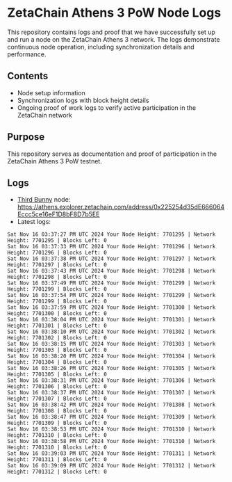 # ZetaChain Athens 3 PoW Node Logs
This repository contains logs and proof that we have successfully set up and run a node on the ZetaChain Athens 3 network. The logs demonstrate continuous node operation, including synchronization details and performance.

## Contents
- Node setup information
- Synchronization logs with block height details
- Ongoing proof of work logs to verify active participation in the ZetaChain network

## Purpose
This repository serves as documentation and proof of participation in the ZetaChain Athens 3 PoW testnet.

## Logs

- [Third Bunny](https://thirdbunny.xyz/) node: https://athens.explorer.zetachain.com/address/0x225254d35dE666064Eccc5ce16eF1D8bF8D7b5EE
- Latest logs:
```
Sat Nov 16 03:37:27 PM UTC 2024 Your Node Height: 7701295 | Network Height: 7701295 | Blocks Left: 0
Sat Nov 16 03:37:33 PM UTC 2024 Your Node Height: 7701296 | Network Height: 7701296 | Blocks Left: 0
Sat Nov 16 03:37:38 PM UTC 2024 Your Node Height: 7701297 | Network Height: 7701297 | Blocks Left: 0
Sat Nov 16 03:37:43 PM UTC 2024 Your Node Height: 7701298 | Network Height: 7701298 | Blocks Left: 0
Sat Nov 16 03:37:49 PM UTC 2024 Your Node Height: 7701299 | Network Height: 7701299 | Blocks Left: 0
Sat Nov 16 03:37:54 PM UTC 2024 Your Node Height: 7701299 | Network Height: 7701299 | Blocks Left: 0
Sat Nov 16 03:37:59 PM UTC 2024 Your Node Height: 7701300 | Network Height: 7701300 | Blocks Left: 0
Sat Nov 16 03:38:04 PM UTC 2024 Your Node Height: 7701301 | Network Height: 7701301 | Blocks Left: 0
Sat Nov 16 03:38:10 PM UTC 2024 Your Node Height: 7701302 | Network Height: 7701302 | Blocks Left: 0
Sat Nov 16 03:38:15 PM UTC 2024 Your Node Height: 7701303 | Network Height: 7701303 | Blocks Left: 0
Sat Nov 16 03:38:20 PM UTC 2024 Your Node Height: 7701304 | Network Height: 7701304 | Blocks Left: 0
Sat Nov 16 03:38:26 PM UTC 2024 Your Node Height: 7701305 | Network Height: 7701305 | Blocks Left: 0
Sat Nov 16 03:38:31 PM UTC 2024 Your Node Height: 7701306 | Network Height: 7701306 | Blocks Left: 0
Sat Nov 16 03:38:37 PM UTC 2024 Your Node Height: 7701307 | Network Height: 7701307 | Blocks Left: 0
Sat Nov 16 03:38:42 PM UTC 2024 Your Node Height: 7701308 | Network Height: 7701308 | Blocks Left: 0
Sat Nov 16 03:38:47 PM UTC 2024 Your Node Height: 7701309 | Network Height: 7701309 | Blocks Left: 0
Sat Nov 16 03:38:53 PM UTC 2024 Your Node Height: 7701310 | Network Height: 7701310 | Blocks Left: 0
Sat Nov 16 03:38:58 PM UTC 2024 Your Node Height: 7701310 | Network Height: 7701310 | Blocks Left: 0
Sat Nov 16 03:39:03 PM UTC 2024 Your Node Height: 7701311 | Network Height: 7701311 | Blocks Left: 0
Sat Nov 16 03:39:09 PM UTC 2024 Your Node Height: 7701312 | Network Height: 7701312 | Blocks Left: 0
```
